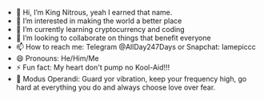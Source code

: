 - 👋 Hi, I’m King Nitrous, yeah I earned that name.
- 👀 I’m interested in making the world a better place
- 🌱 I’m currently learning cryptocurrency and coding
- 💞️ I’m looking to collaborate on things that benefit everyone 
- 📫 How to reach me: Telegram @AllDay247Days or Snapchat: Iamepiccc
- 😄 Pronouns: He/Him/Me
- ⚡ Fun fact: My heart don't pump no Kool-Aid!!!
- 🎁 Modus Operandi: Guard yor vibration, keep your frequency high, go hard at everything you do and always choose love over fear.

<!---
Beck3rgang/Tribe of B3ck is a ✨ special ✨ repository because its `README.md` (this file) appears on your GitHub profile.
You can click the Preview link to take a look at your changes.
--->
